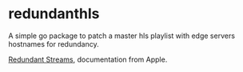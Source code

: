 # redundanthls
A simple go package to patch a master hls playlist with edge servers hostnames for redundancy.

[Redundant Streams](https://developer.apple.com/library/ios/documentation/NetworkingInternet/Conceptual/StreamingMediaGuide/UsingHTTPLiveStreaming/UsingHTTPLiveStreaming.html#//apple_ref/doc/uid/TP40008332-CH102-SW22), documentation from Apple.
